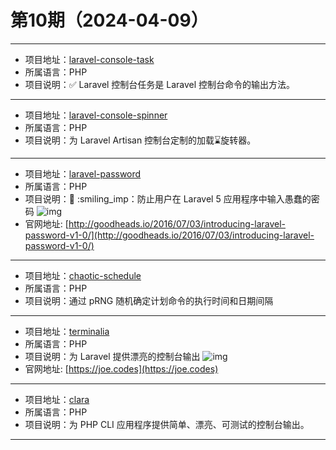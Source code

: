 # 第10期（2024-04-09）

---
- 项目地址：[laravel-console-task](https://github.com/nunomaduro/laravel-console-task)
- 所属语言：PHP
- 项目说明：✅ Laravel 控制台任务是 Laravel 控制台命令的输出方法。
---
- 项目地址：[laravel-console-spinner](https://github.com/RahulDey12/laravel-console-spinner)
- 所属语言：PHP
- 项目说明：为 Laravel Artisan 控制台定制的加载⌛旋转器。
---
- 项目地址：[laravel-password](https://github.com/unicodeveloper/laravel-password)
- 所属语言：PHP
- 项目说明：:closed_lock_with_key: :smiling_imp：防止用户在 Laravel 5 应用程序中输入愚蠢的密码
![img](/weekly/static/images/2024-04-09/1712636623.png)
- 官网地址: [http://goodheads.io/2016/07/03/introducing-laravel-password-v1-0/](http://goodheads.io/2016/07/03/introducing-laravel-password-v1-0/)
---
- 项目地址：[chaotic-schedule](https://github.com/skywarth/chaotic-schedule)
- 所属语言：PHP
- 项目说明：通过 pRNG 随机确定计划命令的执行时间和日期间隔
---
- 项目地址：[terminalia](https://github.com/joetannenbaum/terminalia)
- 所属语言：PHP
- 项目说明：为 Laravel 提供漂亮的控制台输出
![img](/weekly/static/images/2024-04-09/1712638558.png)
- 官网地址: [https://joe.codes](https://joe.codes)
---
- 项目地址：[clara](https://github.com/shalvah/clara)
- 所属语言：PHP
- 项目说明：为 PHP CLI 应用程序提供简单、漂亮、可测试的控制台输出。
---